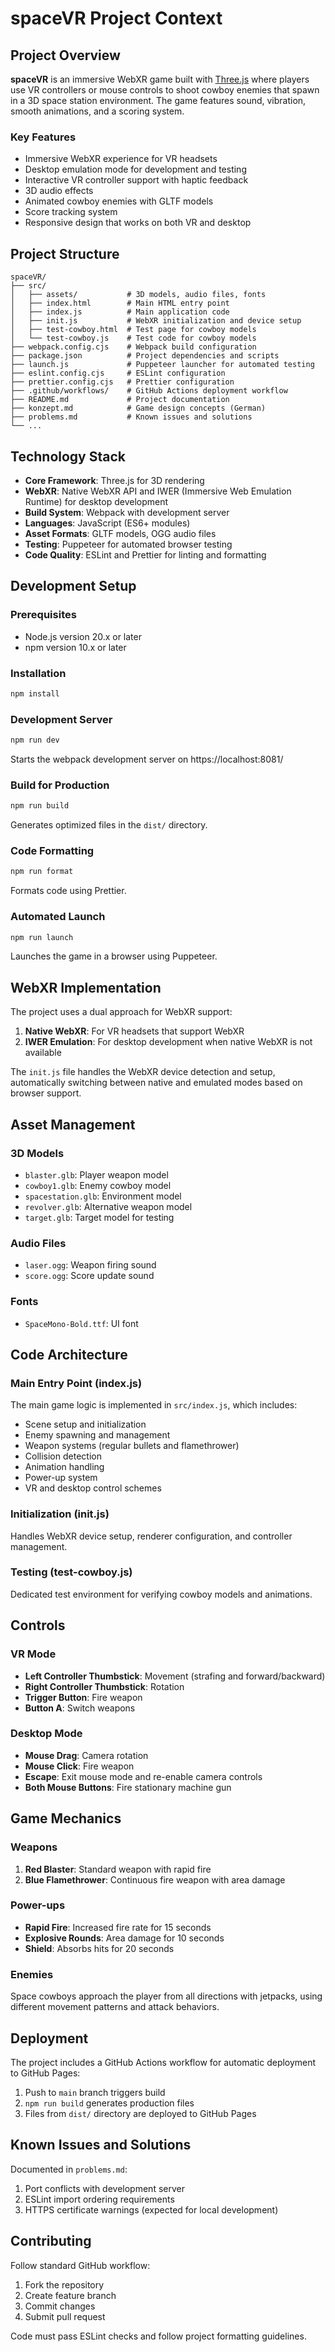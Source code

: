 # spaceVR Project Context

## Project Overview

**spaceVR** is an immersive WebXR game built with [Three.js](https://threejs.org/) where players use VR controllers or mouse controls to shoot cowboy enemies that spawn in a 3D space station environment. The game features sound, vibration, smooth animations, and a scoring system.

### Key Features
- Immersive WebXR experience for VR headsets
- Desktop emulation mode for development and testing
- Interactive VR controller support with haptic feedback
- 3D audio effects
- Animated cowboy enemies with GLTF models
- Score tracking system
- Responsive design that works on both VR and desktop

## Project Structure

```
spaceVR/
├── src/
│   ├── assets/           # 3D models, audio files, fonts
│   ├── index.html        # Main HTML entry point
│   ├── index.js          # Main application code
│   ├── init.js           # WebXR initialization and device setup
│   ├── test-cowboy.html  # Test page for cowboy models
│   └── test-cowboy.js    # Test code for cowboy models
├── webpack.config.cjs    # Webpack build configuration
├── package.json          # Project dependencies and scripts
├── launch.js             # Puppeteer launcher for automated testing
├── eslint.config.cjs     # ESLint configuration
├── prettier.config.cjs   # Prettier configuration
├── .github/workflows/    # GitHub Actions deployment workflow
├── README.md             # Project documentation
├── konzept.md            # Game design concepts (German)
├── problems.md           # Known issues and solutions
└── ...
```

## Technology Stack

- **Core Framework**: Three.js for 3D rendering
- **WebXR**: Native WebXR API and IWER (Immersive Web Emulation Runtime) for desktop development
- **Build System**: Webpack with development server
- **Languages**: JavaScript (ES6+ modules)
- **Asset Formats**: GLTF models, OGG audio files
- **Testing**: Puppeteer for automated browser testing
- **Code Quality**: ESLint and Prettier for linting and formatting

## Development Setup

### Prerequisites
- Node.js version 20.x or later
- npm version 10.x or later

### Installation
```bash
npm install
```

### Development Server
```bash
npm run dev
```
Starts the webpack development server on https://localhost:8081/

### Build for Production
```bash
npm run build
```
Generates optimized files in the `dist/` directory.

### Code Formatting
```bash
npm run format
```
Formats code using Prettier.

### Automated Launch
```bash
npm run launch
```
Launches the game in a browser using Puppeteer.

## WebXR Implementation

The project uses a dual approach for WebXR support:
1. **Native WebXR**: For VR headsets that support WebXR
2. **IWER Emulation**: For desktop development when native WebXR is not available

The `init.js` file handles the WebXR device detection and setup, automatically switching between native and emulated modes based on browser support.

## Asset Management

### 3D Models
- `blaster.glb`: Player weapon model
- `cowboy1.glb`: Enemy cowboy model
- `spacestation.glb`: Environment model
- `revolver.glb`: Alternative weapon model
- `target.glb`: Target model for testing

### Audio Files
- `laser.ogg`: Weapon firing sound
- `score.ogg`: Score update sound

### Fonts
- `SpaceMono-Bold.ttf`: UI font

## Code Architecture

### Main Entry Point (index.js)
The main game logic is implemented in `src/index.js`, which includes:
- Scene setup and initialization
- Enemy spawning and management
- Weapon systems (regular bullets and flamethrower)
- Collision detection
- Animation handling
- Power-up system
- VR and desktop control schemes

### Initialization (init.js)
Handles WebXR device setup, renderer configuration, and controller management.

### Testing (test-cowboy.js)
Dedicated test environment for verifying cowboy models and animations.

## Controls

### VR Mode
- **Left Controller Thumbstick**: Movement (strafing and forward/backward)
- **Right Controller Thumbstick**: Rotation
- **Trigger Button**: Fire weapon
- **Button A**: Switch weapons

### Desktop Mode
- **Mouse Drag**: Camera rotation
- **Mouse Click**: Fire weapon
- **Escape**: Exit mouse mode and re-enable camera controls
- **Both Mouse Buttons**: Fire stationary machine gun

## Game Mechanics

### Weapons
1. **Red Blaster**: Standard weapon with rapid fire
2. **Blue Flamethrower**: Continuous fire weapon with area damage

### Power-ups
- **Rapid Fire**: Increased fire rate for 15 seconds
- **Explosive Rounds**: Area damage for 10 seconds
- **Shield**: Absorbs hits for 20 seconds

### Enemies
Space cowboys approach the player from all directions with jetpacks, using different movement patterns and attack behaviors.

## Deployment

The project includes a GitHub Actions workflow for automatic deployment to GitHub Pages:
1. Push to `main` branch triggers build
2. `npm run build` generates production files
3. Files from `dist/` directory are deployed to GitHub Pages

## Known Issues and Solutions

Documented in `problems.md`:
1. Port conflicts with development server
2. ESLint import ordering requirements
3. HTTPS certificate warnings (expected for local development)

## Contributing

Follow standard GitHub workflow:
1. Fork the repository
2. Create feature branch
3. Commit changes
4. Submit pull request

Code must pass ESLint checks and follow project formatting guidelines.
